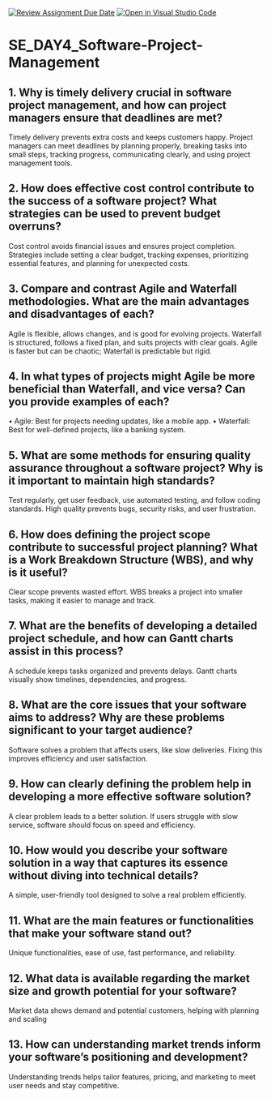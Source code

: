 [![Review Assignment Due Date](https://classroom.github.com/assets/deadline-readme-button-22041afd0340ce965d47ae6ef1cefeee28c7c493a6346c4f15d667ab976d596c.svg)](https://classroom.github.com/a/9pw6JKcu)
[![Open in Visual Studio Code](https://classroom.github.com/assets/open-in-vscode-2e0aaae1b6195c2367325f4f02e2d04e9abb55f0b24a779b69b11b9e10269abc.svg)](https://classroom.github.com/online_ide?assignment_repo_id=18436315&assignment_repo_type=AssignmentRepo)
# SE_DAY4_Software-Project-Management
## 1. Why is timely delivery crucial in software project management, and how can project managers ensure that deadlines are met?
Timely delivery prevents extra costs and keeps customers happy. Project managers can meet deadlines by planning properly, breaking tasks into small steps, tracking progress, communicating clearly, and using project management tools.
## 2. How does effective cost control contribute to the success of a software project? What strategies can be used to prevent budget overruns?
Cost control avoids financial issues and ensures project completion. Strategies include setting a clear budget, tracking expenses, prioritizing essential features, and planning for unexpected costs.
## 3. Compare and contrast Agile and Waterfall methodologies. What are the main advantages and disadvantages of each?
Agile is flexible, allows changes, and is good for evolving projects. Waterfall is structured, follows a fixed plan, and suits projects with clear goals. Agile is faster but can be chaotic; Waterfall is predictable but rigid.
## 4. In what types of projects might Agile be more beneficial than Waterfall, and vice versa? Can you provide examples of each?
•	Agile: Best for projects needing updates, like a mobile app.
	•	Waterfall: Best for well-defined projects, like a banking system.

## 5. What are some methods for ensuring quality assurance throughout a software project? Why is it important to maintain high standards?
Test regularly, get user feedback, use automated testing, and follow coding standards. High quality prevents bugs, security risks, and user frustration.
## 6. How does defining the project scope contribute to successful project planning? What is a Work Breakdown Structure (WBS), and why is it useful?
Clear scope prevents wasted effort. WBS breaks a project into smaller tasks, making it easier to manage and track.

## 7. What are the benefits of developing a detailed project schedule, and how can Gantt charts assist in this process?
A schedule keeps tasks organized and prevents delays. Gantt charts visually show timelines, dependencies, and progress.
## 8. What are the core issues that your software aims to address? Why are these problems significant to your target audience?
Software solves a problem that affects users, like slow deliveries. Fixing this improves efficiency and user satisfaction.
## 9. How can clearly defining the problem help in developing a more effective software solution?
A clear problem leads to a better solution. If users struggle with slow service, software should focus on speed and efficiency.
## 10. How would you describe your software solution in a way that captures its essence without diving into technical details?
A simple, user-friendly tool designed to solve a real problem efficiently.
## 11. What are the main features or functionalities that make your software stand out?
Unique functionalities, ease of use, fast performance, and reliability.
## 12. What data is available regarding the market size and growth potential for your software?
Market data shows demand and potential customers, helping with planning and scaling
## 13. How can understanding market trends inform your software’s positioning and development?
Understanding trends helps tailor features, pricing, and marketing to meet user needs and stay competitive.
